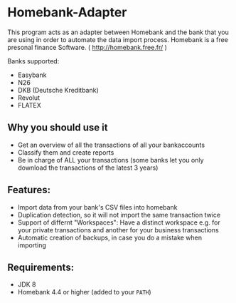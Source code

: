 # Homebank-Adapter

This program acts as an adapter between Homebank and the bank that you are using in order to automate the data import process. Homebank is a free presonal finance Software. ( http://homebank.free.fr/ )

Banks supported:
- Easybank
- N26
- DKB (Deutsche Kreditbank)
- Revolut
- FLATEX

## Why you should use it

- Get an overview of all the transactions of all your bankaccounts
- Classify them and create reports
- Be in charge of ALL your transactions (some banks let you only download the transactions of the latest 3 years)

## Features:

- Import data from your bank's CSV files into homebank
- Duplication detection, so it will not import the same transaction twice
- Support of differnt "Workspaces": Have a distinct workspace e.g. for your private transactions and another for your business transactions  
- Automatic creation of backups, in case you do a mistake when importing


## Requirements:

- JDK 8
- Homebank 4.4 or higher (added to your `PATH`)



